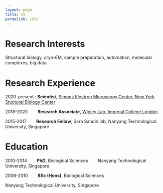 ```yaml
---
layout: page
title: CV
permalink: /CV/
---
```


# Research Interests
Structural biology, cryo-EM, sample preparation, automation, molecular complexes, big data

# Research Experience
2020-present
: **Scientist**, [Simons Electron Microscopy Center, New York Stuctural Biology Center][semc]

2018-2020
&nbsp;&nbsp;&nbsp;&nbsp;&nbsp;&nbsp;
**Research Associate**, [Wigley Lab, Imperial College London][icl]

2015-2017
&nbsp;&nbsp;&nbsp;&nbsp;&nbsp;&nbsp;
**Research Fellow**, Sara Sandin lab, Nanyang Technological University, Singapore

# Education
2010-2014
&nbsp;&nbsp;&nbsp;&nbsp;&nbsp;&nbsp;
**PhD**, Biological Sciences
&nbsp;&nbsp;&nbsp;&nbsp;&nbsp;&nbsp;
Nanyang Technological University, Singapore

2006-2010
&nbsp;&nbsp;&nbsp;&nbsp;&nbsp;&nbsp;
**BSc (Hons)**, Biological Sciences

Nanyang Technological University, Singapore

[semc]: https://semc.nysbc.org/
[icl]: https://www.structurebiomed.org/dale-wigley
